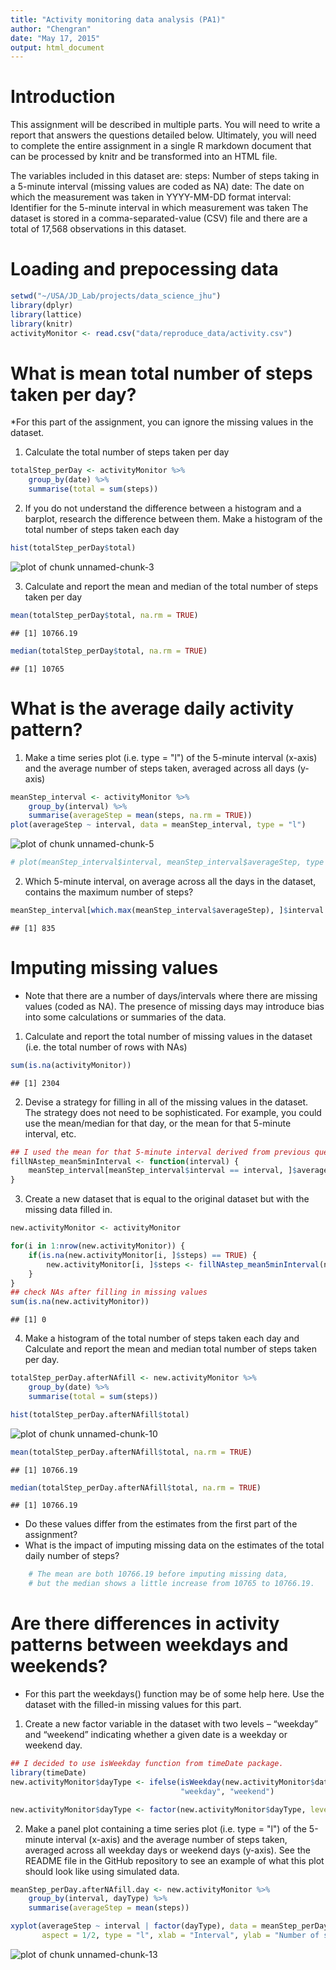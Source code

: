 ```yaml
---
title: "Activity monitoring data analysis (PA1)"
author: "Chengran"
date: "May 17, 2015"
output: html_document
---
```

# Introduction
This assignment will be described in multiple parts. 
 You will need to write a report that answers the questions detailed below. 
 Ultimately, you will need to complete the entire assignment in a single R markdown document 
 that can be processed by knitr and be transformed into an HTML file.

The variables included in this dataset are:
    steps: Number of steps taking in a 5-minute interval (missing values are coded as NA)
    date: The date on which the measurement was taken in YYYY-MM-DD format
    interval: Identifier for the 5-minute interval in which measurement was taken
    The dataset is stored in a comma-separated-value (CSV) file and there are a total of 17,568 observations in this dataset.

# Loading and prepocessing data


```r
setwd("~/USA/JD_Lab/projects/data_science_jhu")
library(dplyr)
library(lattice)
library(knitr)
activityMonitor <- read.csv("data/reproduce_data/activity.csv")
```

# What is mean total number of steps taken per day?
*For this part of the assignment, you can ignore the missing values in the dataset.
1. Calculate the total number of steps taken per day


```r
totalStep_perDay <- activityMonitor %>%
    group_by(date) %>%
    summarise(total = sum(steps))
```

2. If you do not understand the difference between a histogram and a barplot, 
research the difference between them. Make a histogram of the total number of steps taken each day


```r
hist(totalStep_perDay$total)
```

![plot of chunk unnamed-chunk-3](figure/unnamed-chunk-3-1.png) 

3. Calculate and report the mean and median of the total number of steps taken per day


```r
mean(totalStep_perDay$total, na.rm = TRUE)
```

```
## [1] 10766.19
```

```r
median(totalStep_perDay$total, na.rm = TRUE)
```

```
## [1] 10765
```

# What is the average daily activity pattern?
1. Make a time series plot (i.e. type = "l") of the 5-minute interval (x-axis) and the average number of steps taken, averaged across all days (y-axis)

```r
meanStep_interval <- activityMonitor %>%
    group_by(interval) %>%
    summarise(averageStep = mean(steps, na.rm = TRUE))
plot(averageStep ~ interval, data = meanStep_interval, type = "l")
```

![plot of chunk unnamed-chunk-5](figure/unnamed-chunk-5-1.png) 

```r
# plot(meanStep_interval$interval, meanStep_interval$averageStep, type = "l")
```

2. Which 5-minute interval, on average across all the days in the dataset, contains the maximum number of steps?

```r
meanStep_interval[which.max(meanStep_interval$averageStep), ]$interval
```

```
## [1] 835
```

# Imputing missing values
* Note that there are a number of days/intervals where there are missing values (coded as NA). The presence of missing days may introduce bias into some calculations or summaries of the data.
1. Calculate and report the total number of missing values in the dataset (i.e. the total number of rows with NAs)

```r
sum(is.na(activityMonitor))
```

```
## [1] 2304
```

2. Devise a strategy for filling in all of the missing values in the dataset. The strategy does not need to be sophisticated. For example, you could use the mean/median for that day, or the mean for that 5-minute interval, etc.

```r
## I used the mean for that 5-minute interval derived from previous question
fillNAstep_mean5minInterval <- function(interval) {
    meanStep_interval[meanStep_interval$interval == interval, ]$averageStep
}
```

3. Create a new dataset that is equal to the original dataset but with the missing data filled in.

```r
new.activityMonitor <- activityMonitor

for(i in 1:nrow(new.activityMonitor)) {
    if(is.na(new.activityMonitor[i, ]$steps) == TRUE) {
        new.activityMonitor[i, ]$steps <- fillNAstep_mean5minInterval(new.activityMonitor[i, ]$interval)
    }
}
## check NAs after filling in missing values
sum(is.na(new.activityMonitor))
```

```
## [1] 0
```

4. Make a histogram of the total number of steps taken each day and Calculate and report the mean and median total number of steps taken per day. 

```r
totalStep_perDay.afterNAfill <- new.activityMonitor %>%
    group_by(date) %>%
    summarise(total = sum(steps))

hist(totalStep_perDay.afterNAfill$total)
```

![plot of chunk unnamed-chunk-10](figure/unnamed-chunk-10-1.png) 

```r
mean(totalStep_perDay.afterNAfill$total, na.rm = TRUE)
```

```
## [1] 10766.19
```

```r
median(totalStep_perDay.afterNAfill$total, na.rm = TRUE)
```

```
## [1] 10766.19
```
+ Do these values differ from the estimates from the first part of the assignment? 
+ What is the impact of imputing missing data on the estimates of the total daily number of steps?

```r
    # The mean are both 10766.19 before imputing missing data, 
    # but the median shows a little increase from 10765 to 10766.19.
```

# Are there differences in activity patterns between weekdays and weekends?
* For this part the weekdays() function may be of some help here. Use the dataset with the filled-in missing values for this part.

1. Create a new factor variable in the dataset with two levels – “weekday” and “weekend” indicating whether a given date is a weekday or weekend day.

```r
## I decided to use isWeekday function from timeDate package.
library(timeDate)
new.activityMonitor$dayType <- ifelse(isWeekday(new.activityMonitor$date, wday=1:5), 
                                      "weekday", "weekend")

new.activityMonitor$dayType <- factor(new.activityMonitor$dayType, levels = c("weekday", "weekend"))
```
2. Make a panel plot containing a time series plot (i.e. type = "l") of the 5-minute interval (x-axis)  and the average number of steps taken, averaged across all weekday days or weekend days (y-axis). 
See the README file in the GitHub repository to see an example of what this plot should look like using simulated data.

```r
meanStep_perDay.afterNAfill.day <- new.activityMonitor %>%
    group_by(interval, dayType) %>%
    summarise(averageStep = mean(steps))

xyplot(averageStep ~ interval | factor(dayType), data = meanStep_perDay.afterNAfill.day, 
       aspect = 1/2, type = "l", xlab = "Interval", ylab = "Number of steps")
```

![plot of chunk unnamed-chunk-13](figure/unnamed-chunk-13-1.png) 







